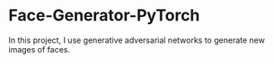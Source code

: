 # Face-Generator-PyTorch
In this project, I use generative adversarial networks to generate new images of faces.
